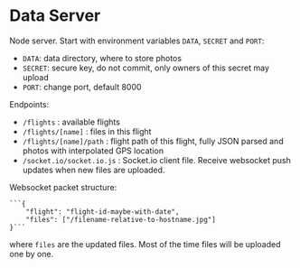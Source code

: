 # Data Server

Node server. Start with environment variables `DATA`, `SECRET` and `PORT`:

- `DATA`: data directory, where to store photos
- `SECRET`: secure key, do not commit, only owners of this secret may upload
- `PORT`: change port, default 8000

Endpoints:

- `/flights` : available flights
- `/flights/[name]` : files in this flight 
- `/flights/[name]/path` : flight path of this flight, fully JSON parsed and photos with interpolated GPS location
- `/socket.io/socket.io.js` : Socket.io client file. Receive websocket push updates when new files are uploaded. 

Websocket packet structure:

	```{
		"flight": "flight-id-maybe-with-date",
		"files": ["/filename-relative-to-hostname.jpg"]
	}```
	
where `files` are the updated files. Most of the time files will be uploaded one by one.